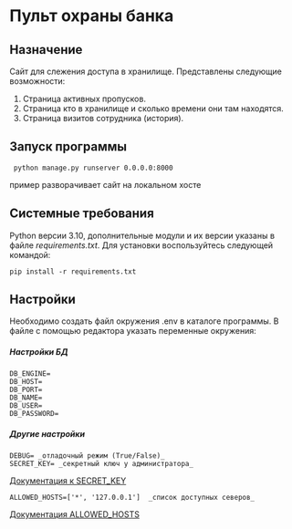# Пульт охраны банка

## Назначение
Сайт для слежения доступа в хранилище.
Представлены следующие возможности:

1. Страница активных пропусков.
2. Страница кто в хранилище и сколько времени они там находятся.
3. Страница визитов сотрудника (история).

## Запуск программы
```
 python manage.py runserver 0.0.0.0:8000
```
пример разворачивает сайт на локальном хосте

## Системные требования

Python версии 3.10, дополнительные модули и их версии указаны в файле *requirements.txt*.
Для установки воспользуйтесь следующей командой:
```
pip install -r requirements.txt
```
## Настройки
Необходимо создать файл окружения .env в каталоге программы.
В файле с помощью редактора указать переменные окружения:

##### Настройки БД
```
DB_ENGINE=
DB_HOST=
DB_PORT=
DB_NAME=
DB_USER=
DB_PASSWORD=
```
##### Другие настройки

```
DEBUG= _отладочный режим (True/False)_
SECRET_KEY= _секретный ключ у администратора_
```
[Документация к SECRET_KEY](https://docs.djangoproject.com/en/2.2/ref/settings/#secret-key)
```
ALLOWED_HOSTS=['*', '127.0.0.1']  _список доступных северов_  
```
[Документация ALLOWED_HOSTS](https://docs.djangoproject.com/en/3.1/ref/settings/#allowed-hosts)
